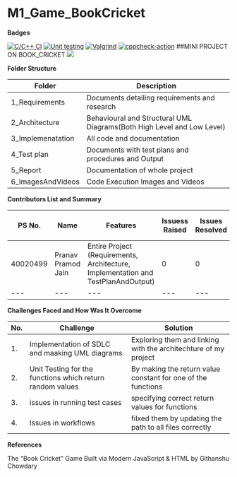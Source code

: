 # M1_Game_BookCricket

**Badges**

[![C/C++ CI](https://github.com/sankhalapranav/M1_Game_BookCricket/actions/workflows/c_build.yml/badge.svg)](https://github.com/sankhalapranav/M1_Game_BookCricket/actions/workflows/c_build.yml)
[![Unit testing](https://github.com/sankhalapranav/M1_Game_BookCricket/actions/workflows/unity.yml/badge.svg)](https://github.com/sankhalapranav/M1_Game_BookCricket/actions/workflows/unity.yml)
[![Valgrind](https://github.com/sankhalapranav/M1_Game_BookCricket/actions/workflows/Valgrind.yml/badge.svg)](https://github.com/sankhalapranav/M1_Game_BookCricket/actions/workflows/Valgrind.yml)
[![cppcheck-action](https://github.com/sankhalapranav/M1_Game_BookCricket/actions/workflows/cppcheck.yml/badge.svg)](https://github.com/sankhalapranav/M1_Game_BookCricket/actions/workflows/cppcheck.yml)
##MINI PROJECT ON BOOK\_CRICKET
[![](RackMultipart20211123-4-1yv7zvb_html_b147aed1b7f4c7b.jpg)](https://github.com/pavankalyanmedishetty/stepin_bookcricket/blob/37f8c6ce7ad83105ff7583f4f18c49c49d0820a7/6_ImagesAndVideos/bookcricket.jpg)

**Folder Structure**

| **Folder** | **Description** |
| --- | --- |
| 1\_Requirements | Documents detailing requirements and research ||||
| 2\_Architecture | Behavioural and Structural UML Diagrams(Both High Level and Low Level) |
| 3\_Implemenatation | All code and documentation |
| 4\_Test plan | Documents with test plans and procedures and Output |
| 5\_Report | Documentation of whole project |
| 6\_ImagesAndVideos | Code Execution Images and Videos |

**Contributors List and Summary**

| **PS No.** | **Name** | **Features** | **Issuess Raised** | **Issues Resolved** | **No Test Cases** | **Test Case Pass** |
| --- | --- | --- | --- | --- | --- | --- |
| 40020499 | Pranav Pramod Jain | Entire Project (Requirements, Architecture, Implementation and TestPlanAndOutput) | 0 | 0 | 2 Overall Test cases | All Passed |
| --- | --- | --- | --- | --- | --- | --- |

**Challenges Faced and How Was It Overcome**

| **No.** | **Challenge** | **Solution** |
| --- | --- | --- |
| 1. | Implementation of SDLC and maaking UML diagrams | Exploring them and linking with the architechture of my project |||||
| 2. | Unit Testing for the functions which return random values | By making the return value constant for one of the functions |
| 3. | issues in running test cases | specifying correct return values for functions |
| 4. | Issues in workflows | filxed them by updating the path to all files correctly |

**References**

The &quot;Book Cricket&quot; Game Built via Modern JavaScript &amp; HTML by Githanshu Chowdary
